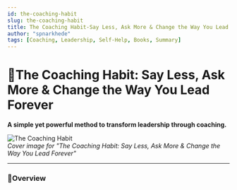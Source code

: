 ```yaml
---
id: the-coaching-habit
slug: the-coaching-habit
title: The Coaching Habit-Say Less, Ask More & Change the Way You Lead Forever
author: "spnarkhede"
tags: [Coaching, Leadership, Self-Help, Books, Summary]
---
```


# 📒The Coaching Habit: Say Less, Ask More & Change the Way You Lead Forever

**A simple yet powerful method to transform leadership through coaching.**

![The Coaching Habit](/books/covers/coachingHabit.jpg)  
*Cover image for "The Coaching Habit: Say Less, Ask More & Change the Way You Lead Forever"*

---

### 📖Overview